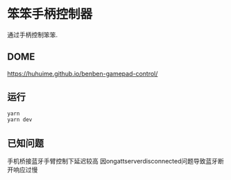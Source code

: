 # 笨笨手柄控制器

通过手柄控制笨笨.

## DOME

https://huhuime.github.io/benben-gamepad-control/

## 运行

```bash
yarn
yarn dev
```

## 已知问题

手机桥接蓝牙手臂控制下延迟较高
因ongattserverdisconnected问题导致蓝牙断开响应过慢
